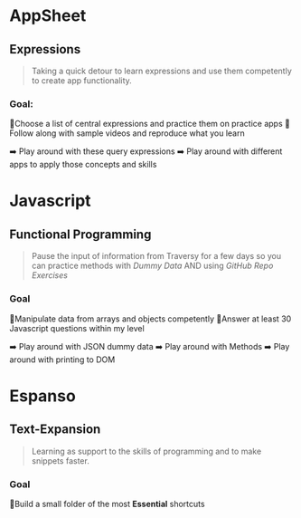 # AppSheet

## Expressions

> Taking a quick detour to learn expressions and use them competently to create app functionality.

### Goal:

📍Choose a list of central expressions and practice them on practice apps
📍Follow along with sample videos and reproduce what you learn

➡️ Play around with these query expressions
➡️ Play around with different apps to apply those concepts and skills


# Javascript

## Functional Programming

> Pause the input of information from Traversy for a few days so you can practice methods with *Dummy Data* AND using *GitHub Repo Exercises*

### Goal

📍Manipulate data from arrays and objects competently 
📍Answer at least 30 Javascript questions within my level

➡️ Play around with JSON dummy data
➡️ Play around with Methods
➡️ Play around with printing to DOM


# Espanso

## Text-Expansion 

> Learning as support to the skills of programming and to make snippets faster.


### Goal

📍Build a small folder of the most __Essential__ shortcuts

